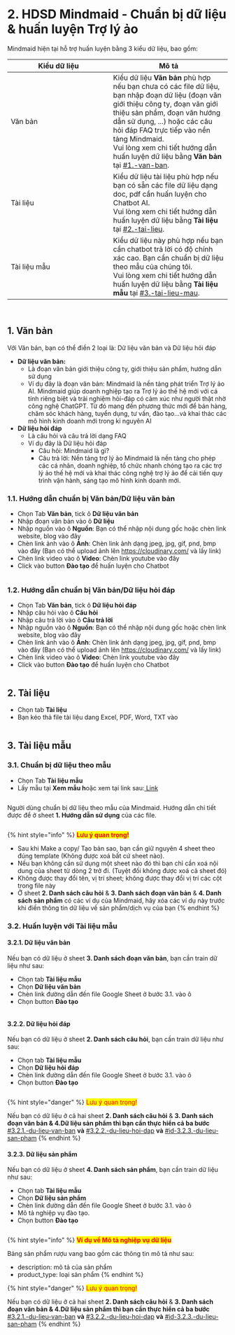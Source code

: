 # 2. HDSD Mindmaid - Chuẩn bị dữ liệu & huấn luyện Trợ lý ảo

Mindmaid hiện tại hỗ trợ huấn luyện bằng 3 kiểu dữ liệu, bao gồm:&#x20;

<table><thead><tr><th width="218">Kiểu dữ liệu</th><th>Mô tả</th></tr></thead><tbody><tr><td>Văn bản</td><td>Kiểu dữ liệu <strong>Văn bản</strong> phù hợp nếu bạn chưa có các file dữ liệu, bạn nhập đoạn dữ liệu (đoạn văn giới thiệu công ty, đoạn văn giới thiệu sản phẩm, đoạn văn hướng dẫn sử dụng, ...) hoặc các câu hỏi đáp FAQ trực tiếp vào nền tảng Mindmaid. <br>Vui lòng xem chi tiết hướng dẫn huấn luyện dữ liệu bằng <strong>Văn bản</strong> tại <a data-mention href="2.-hdsd-mindmaid-chua-n-bi-du-lie-u-hua-n-luye-n-tro-ly-a-o.md#1.-van-ban">#1.-van-ban</a>.</td></tr><tr><td>Tài liệu</td><td>Kiểu dữ liệu tài liệu phù hợp nếu bạn có sẵn các file dữ liệu dạng doc, pdf cần huấn luyện cho Chatbot AI.<br>Vui lòng xem chi tiết hướng dẫn huấn luyện dữ liệu bằng <strong>Tài liệu</strong> tại <a data-mention href="2.-hdsd-mindmaid-chua-n-bi-du-lie-u-hua-n-luye-n-tro-ly-a-o.md#2.-tai-lieu">#2.-tai-lieu</a>.</td></tr><tr><td>Tài liệu mẫu</td><td>Kiểu dữ liệu này phù hợp nếu bạn cần chatbot trả lời có độ chính xác cao. Bạn cần chuẩn bị dữ liệu theo mẫu của chúng tôi.<br>Vui lòng xem chi tiết hướng dẫn huấn luyện dữ liệu bằng <strong>Tài liệu mẫu</strong> tại <a data-mention href="2.-hdsd-mindmaid-chua-n-bi-du-lie-u-hua-n-luye-n-tro-ly-a-o.md#3.-tai-lieu-mau">#3.-tai-lieu-mau</a>.</td></tr></tbody></table>

<figure><img src="../.gitbook/assets/gitbook.png" alt=""><figcaption></figcaption></figure>

<figure><img src="../.gitbook/assets/image (40).png" alt=""><figcaption></figcaption></figure>

## 1. Văn bản

Với Văn bản, bạn có thể điền 2 loại là:  Dữ liệu văn bản và Dữ liệu hỏi đáp

* **Dữ liệu văn bản:**&#x20;
  * Là đoạn văn bản giới thiệu công ty, giới thiệu sản phẩm, hướng dẫn sử dụng &#x20;
  * Ví dụ đây là đoạn văn bản: Mindmaid là nền tảng phát triển Trợ lý ảo AI. Mindmaid giúp doanh nghiệp tạo ra Trợ lý ảo thế hệ mới với cá tính riêng biệt và trải nghiệm hỏi-đáp có cảm xúc như người thật nhờ công nghệ ChatGPT. Từ đó mang đến phương thức mới để bán hàng, chăm sóc khách hàng, tuyển dụng, tư vấn, đào tạo...và khai thác các mô hình kinh doanh mới trong kỉ nguyên AI
* **Dữ liệu hỏi đáp**
  * Là câu hỏi và câu trả lời dạng FAQ&#x20;
  * Ví dụ đây là Dữ liệu hỏi đáp
    * Câu hỏi: Mindmaid là gì?
    * Câu trả lời: Nền tảng trợ lý ảo Mindmaid là nền tảng cho phép các cá nhân, doanh nghiệp, tổ chức nhanh chóng tạo ra các trợ lý ảo thế hệ mới và khai thác công nghệ trợ lý ảo để cải tiến quy trình vận hành, sáng tạo mô hình kinh doanh mới.

### 1.1. Hướng dẫn chuẩn bị Văn bản/Dữ liệu văn bản

* Chọn Tab **Văn bản**, tick ô **Dữ liệu văn bản**
* Nhập đoạn văn bản vào ô **Dữ liệu**
* Nhập nguồn vào ô **Nguồn**: Bạn có thể nhập nội dung gốc hoặc chèn link website, blog vào đây
* Chèn link ảnh vào ô **Ảnh**: Chèn link ảnh dạng jpeg, jpg, gif, pnd, bmp vào đây (Bạn có thể upload ảnh lên https://cloudinary.com/ và lấy link)
* Chèn link video vào ô **Video**: Chèn link youtube vào đây
* Click vào button **Đào tạo** để huấn luyện cho Chatbot

<figure><img src="../.gitbook/assets/image (33).png" alt=""><figcaption></figcaption></figure>

### 1.2. Hướng dẫn chuẩn bị Văn bản/Dữ liệu hỏi đáp

* Chọn Tab **Văn bản**, tick ô **Dữ liệu hỏi đáp**
* Nhập câu hỏi vào ô **Câu hỏi**
* Nhập câu trả lời vào ô **Câu trả lời**
* Nhập nguồn vào ô **Nguồn**: Bạn có thể nhập nội dung gốc hoặc chèn link website, blog vào đây
* Chèn link ảnh vào ô **Ảnh**: Chèn link ảnh dạng jpeg, jpg, gif, pnd, bmp vào đây (Bạn có thể upload ảnh lên https://cloudinary.com/ và lấy link)
* Chèn link video vào ô **Video**: Chèn link youtube vào đây
* Click vào button **Đào tạo** để huấn luyện cho Chatbot

<figure><img src="../.gitbook/assets/image (34).png" alt=""><figcaption></figcaption></figure>

## 2. Tài liệu

* Chọn tab **Tài liệu**
* Bạn kéo thả file tài liệu dang Excel, PDF, Word, TXT vào&#x20;

<figure><img src="../.gitbook/assets/image (35).png" alt=""><figcaption></figcaption></figure>

## 3. Tài liệu mẫu

### 3.1. Chuẩn bị dữ liệu theo mẫu

* Chọn Tab **Tài liệu mẫu**
* Lấy mẫu tại **Xem mẫu h**oặc xem tại link sau:[ Link](https://docs.google.com/spreadsheets/d/1336NI827chjFkU1-C-p7luALIYwdonOAvEP3HXT76vQ/edit?usp=sharing)

<figure><img src="../.gitbook/assets/image (36).png" alt=""><figcaption></figcaption></figure>

Người dùng chuẩn bị dữ liệu theo mẫu của Mindmaid. Hướng dẫn chi tiết được để ở sheet **1. Hướng dẫn sử dụng** của các file.

<figure><img src="../.gitbook/assets/image (37).png" alt=""><figcaption></figcaption></figure>

{% hint style="info" %}
<mark style="color:red;">**Lưu ý quan trọng!**</mark>

* Sau khi Make a copy/ Tạo bản sao, bạn cần giữ nguyên 4 sheet theo đúng template (Không được xoá bất cứ sheet nào).&#x20;
* Nếu bạn không cần sử dụng một sheet nào đó thì bạn chỉ cần xoá nội dung của sheet từ dòng 2 trở đi. (Tuyệt đối không được xoá cả sheet đó)&#x20;
* Không được thay đổi tên, vị trí sheet; không được thay đổi vị trí các cột trong file này
* Ở sheet **2. Danh sách câu hỏi** & **3. Danh sách đoạn văn bản**  & **4. Danh sách sản phẩm** có các ví dụ của Mindmaid, hãy xóa các ví dụ này trước khi điền thông tin dữ liệu về sản phẩm/dịch vụ của bạn
{% endhint %}

### 3.2. Huấn luyện với Tài liệu mẫu

#### 3.2.1. Dữ liệu văn bản

Nếu bạn có dữ liệu ở sheet **3. Danh sách đoạn văn bản**, bạn cần train dữ liệu như sau:&#x20;

* Chọn tab **Tài liệu mẫu**
* Chọn **Dữ liệu văn bản**
* Chèn link đường dẫn đến file Google Sheet ở bước 3.1. vào ô&#x20;
* Chọn button **Đào tạo**

<figure><img src="../.gitbook/assets/image (38).png" alt=""><figcaption></figcaption></figure>

#### 3.2.2. Dữ liệu hỏi đáp

Nếu bạn có dữ liệu ở sheet **2. Danh sách câu hỏi**, bạn cần train dữ liệu như sau:&#x20;

* Chọn tab **Tài liệu mẫu**
* Chọn **Dữ liệu hỏi đáp**
* Chèn link đường dẫn đến file Google Sheet ở bước 3.1. vào ô&#x20;
* Chọn button **Đào tạo**

<figure><img src="../.gitbook/assets/image (39).png" alt=""><figcaption></figcaption></figure>

{% hint style="danger" %}
<mark style="color:red;">Lưu ý quan trọng!</mark>

Nếu bạn có dữ liệu ở cả hai sheet **2. Danh sách câu hỏi** & **3. Danh sách đoạn văn bản & 4.Dữ liệu sản phẩm thì bạn cần thực hiển cả ba bước** [#3.2.1.-du-lieu-van-ban](2.-hdsd-mindmaid-chua-n-bi-du-lie-u-hua-n-luye-n-tro-ly-a-o.md#3.2.1.-du-lieu-van-ban "mention") **và** [#3.2.2.-du-lieu-hoi-dap](2.-hdsd-mindmaid-chua-n-bi-du-lie-u-hua-n-luye-n-tro-ly-a-o.md#3.2.2.-du-lieu-hoi-dap "mention") **và** [#id-3.2.3.-du-lieu-san-pham](2.-hdsd-mindmaid-chua-n-bi-du-lie-u-hua-n-luye-n-tro-ly-a-o.md#id-3.2.3.-du-lieu-san-pham "mention")
{% endhint %}

#### 3.2.3. Dữ liệu sản phẩm

Nếu bạn có dữ liệu ở sheet **4. Danh sách sản phẩm**, bạn cần train dữ liệu như sau:&#x20;

* Chọn tab **Tài liệu mẫu**
* Chọn **Dữ liệu sản phẩm**
* Chèn link đường dẫn đến file Google Sheet ở bước 3.1. vào ô&#x20;
* Mô tả nghiệp vụ đào tạo.&#x20;
* Chọn button **Đào tạo**

<figure><img src="../.gitbook/assets/image (51).png" alt=""><figcaption></figcaption></figure>

{% hint style="info" %}
<mark style="color:red;">**Ví dụ về Mô tả nghiệp vụ dữ liệu**</mark>

Bảng sản phẩm rượu vang bao gồm các thông tin mô tả như sau:

* description: mô tả của sản phẩm
* product\_type: loại sản phẩm
{% endhint %}

{% hint style="danger" %}
<mark style="color:red;">Lưu ý quan trọng!</mark>

Nếu bạn có dữ liệu ở cả hai sheet **2. Danh sách câu hỏi** & **3. Danh sách đoạn văn bản & 4.Dữ liệu sản phẩm thì bạn cần thực hiển cả ba bước** [#3.2.1.-du-lieu-van-ban](2.-hdsd-mindmaid-chua-n-bi-du-lie-u-hua-n-luye-n-tro-ly-a-o.md#3.2.1.-du-lieu-van-ban "mention") **và** [#3.2.2.-du-lieu-hoi-dap](2.-hdsd-mindmaid-chua-n-bi-du-lie-u-hua-n-luye-n-tro-ly-a-o.md#3.2.2.-du-lieu-hoi-dap "mention") **và** [#id-3.2.3.-du-lieu-san-pham](2.-hdsd-mindmaid-chua-n-bi-du-lie-u-hua-n-luye-n-tro-ly-a-o.md#id-3.2.3.-du-lieu-san-pham "mention")
{% endhint %}

